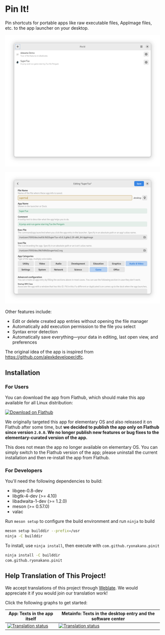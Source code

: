 # Pin It!
Pin shortcuts for portable apps like raw executable files, AppImage files, etc. to the app launcher on your desktop.

![Files view in the light mode](data/screenshots/gnome/screenshot-files-view-light.png)

![Edit view in the light mode](data/screenshots/gnome/screenshot-edit-view-light.png)

Other features include:

- Edit or delete created app entries without opening the file manager
- Automatically add execution permission to the file you select
- Syntax error detection
- Automatically save everything―your data in editing, last open view, and preferences

The original idea of the app is inspired from https://github.com/alexkdeveloper/dfc.

## Installation
### For Users
You can download the app from Flathub, which should make this app available for all Linux distribution:

[<img src="https://flathub.org/assets/badges/flathub-badge-en.svg" width="160" alt="Download on Flathub">](https://flathub.org/apps/details/com.github.ryonakano.pinit)

We originally targeted this app for elementary OS and also released it on Flathub after some time, but **we decided to publish the app only on Flathub since version `2.0.0`. We no longer publish new features or bug fixes to the elementary-curated version of the app.**

This does not mean the app no longer available on elementary OS. You can simply switch to the Flathub version of the app; please uninstall the current installation and then re-install the app from Flathub.

### For Developers
You'll need the following dependencies to build:

* libgee-0.8-dev
* libgtk-4-dev (>= 4.10)
* libadwaita-1-dev (>= 1.2.0)
* meson (>= 0.57.0)
* valac

Run `meson setup` to configure the build environment and run `ninja` to build

```bash
meson setup builddir --prefix=/usr
ninja -C builddir
```

To install, use `ninja install`, then execute with `com.github.ryonakano.pinit`

```bash
ninja install -C builddir
com.github.ryonakano.pinit
```

## Help Translation of This Project!
We accept translations of this project through [Weblate](https://weblate.org/). We would appreciate it if you would join our translation work!

Click the following graphs to get started:

| App: Texts in the app itself | Metainfo: Texts in the desktop entry and the software center |
| --- | --- |
| [![Translation status](https://hosted.weblate.org/widgets/rosp/-/pinit-app/multi-auto.svg)](https://hosted.weblate.org/projects/rosp/pinit-app) | [![Translation status](https://hosted.weblate.org/widgets/rosp/-/pinit-metainfo/multi-auto.svg)](https://hosted.weblate.org/projects/rosp/pinit-metainfo) |
